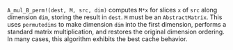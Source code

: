 `A_mul_B_perm!(dest, M, src, dim)` computes `M*x` for slices `x` of `src` along dimension `dim`, storing the result in `dest`. `M` must be an `AbstractMatrix`. This uses `permutedims` to make dimension `dim` into the first dimension, performs a standard matrix multiplication, and restores the original dimension ordering. In many cases, this algorithm exhibits the best cache behavior.
